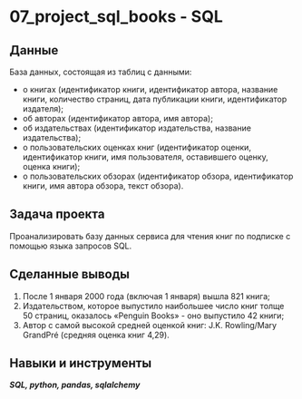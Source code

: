 # 07_project_sql_books - SQL


## Данные

База данных, состоящая из таблиц с данными:
- о книгах (идентификатор книги, идентификатор автора, название книги, количество страниц, дата публикации книги, идентификатор издателя);
- об авторах (идентификатор автора, имя автора);
- об издательствах (идентификатор издательства, название издательства);
- о пользовательских оценках книг (идентификатор оценки, идентификатор книги, имя пользователя, оставившего оценку, оценка книги);
- о пользовательских обзорах (идентификатор обзора, идентификатор книги, имя автора обзора, текст обзора).

## Задача проекта

Проанализировать базу данных сервиса для чтения книг по подписке с помощью языка запросов SQL.


## Сделанные выводы

1. После 1 января 2000 года (включая 1 января) вышла 821 книга;
2. Издательством, которое выпустило наибольшее число книг толще 50 страниц, оказалось «Penguin Books» - оно выпустило 42 книги;
3. Автор с самой высокой средней оценкой книг: J.K. Rowling/Mary GrandPré (средняя оценка книг 4,29).


## Навыки и инструменты
***SQL, python, pandas, sqlalchemy***